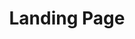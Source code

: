 ---
title:			"Landing Page"
slug:			landing-page
src:			/template-overviews/landing-page
categories:		template landing-pages one-page portfolios popular
description:	"A simple, elegant, and beautifully responsive landing page theme for Bootstrap 4 websites."
bump:			"A clean, functional landing page theme."
img-src:		/img/templates/landing-page.jpg
img-desc:		"Free Bootstrap Landing Page Theme"
layout:			template-overview

meta-title: "Landing Page - Free Bootstrap 4 Landing Page Theme"
meta-description: "A responsive Bootstrap 4 landing page theme by Start Bootstrap. All Start Bootstrap templates are free to download and open source."

features:
  - Fixed top navigation menu
  - Custom social buttons using Font Awesome icons
  - Perfectly responsive content sections
  - Call to action with a full page width background image
  - Stock photography from Death to the Stock Photo
  - Device mockups from PSDcovers

long-description: "Landing Page is a responsive landing page theme for Bootstrap 4."

alt-version:		"no"

user-version:		"yes"
user-jekyll:		"https://github.com/swcool/landing-page-theme"

v4-version:			"yes"
alt-v4:				"https://github.com/BlackrockDigital/startbootstrap-landing-page/archive/v4-dev.zip"

redirect_from:
  - /landing-page/
  - /landing-page.php/
  - /downloads/landing-page.zip/
---